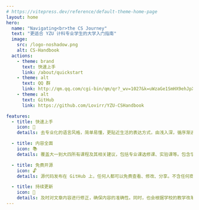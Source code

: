 ```yaml
---
# https://vitepress.dev/reference/default-theme-home-page
layout: home
hero:
  name: "Navigating<br>the CS Journey"
  text: "更适合 YZU 计科专业学生的大学入门指南"
  image:
    src: /logo-noshadow.png
    alt: CS-Handbook
  actions:
    - theme: brand
      text: 快速上手
      link: /about/quickstart
    - theme: alt
      text: QQ 群
      link: http://qm.qq.com/cgi-bin/qm/qr?_wv=1027&k=uWzaGe1SmHX9ehJpXIDxNIQLOJ4dzSk-&authKey=Pz2FZ0YZ3cJABBnz2AuVYGv%2BD0MCstbafXwJ%2FYdyM%2FlNIUR2TAa5%2F%2FXFScd9Y3Pt&noverify=0&group_code=798963179
    - theme: alt
      text: GitHub
      link: https://github.com/Lovirr/YZU-CSHandbook

features:
  - title: 快速上手
    icon: 🚀
    details: 去专业化的语言风格，简单易懂，更贴近生活的表达方式，由浅入深，循序渐进，零基础也能轻松入门。

  - title: 内容全面
    icon: 📚
    details: 覆盖大一到大四所有课程及其相关建议，包括专业课选修课、实验课等。包含学长学姐的经验分享以及各种学习资源。

  - title: 免费开源
    icon: 🔓
    details: 源代码发布在 GitHub 上，任何人都可以免费查看、修改、分享。不含任何商业广告，不收取任何费用，不会有任何形式的盈利。

  - title: 持续更新
    icon: 📆
    details: 及时对文章内容进行修正，确保内容的准确性。同时，也会根据学校的教学改革及时更新，保证内容的时效性。
---
```

<style>
:root {
  --vp-home-hero-name-color: transparent;
  --vp-home-hero-name-background: -webkit-linear-gradient(200deg, #4565d8 30%, #429FEC);
}
</style>
